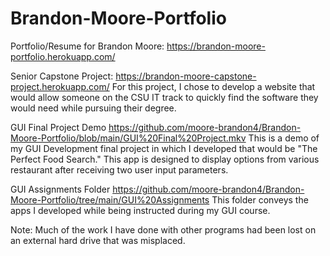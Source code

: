 # Brandon-Moore-Portfolio
Portfolio/Resume for Brandon Moore: 
https://brandon-moore-portfolio.herokuapp.com/

Senior Capstone Project:
https://brandon-moore-capstone-project.herokuapp.com/
For this project, I chose to develop a website that would allow someone on the CSU IT track to quickly find the software they would need while pursuing their degree.


GUI Final Project Demo
https://github.com/moore-brandon4/Brandon-Moore-Portfolio/blob/main/GUI%20Final%20Project.mkv
This is a demo of my GUI Development final project in which I developed that would be "The Perfect Food Search." This app is designed to display options from various restaurant after receiving two user input parameters.

GUI Assignments Folder
https://github.com/moore-brandon4/Brandon-Moore-Portfolio/tree/main/GUI%20Assignments
This folder conveys the apps I developed while being instructed during my GUI course.


Note:
Much of the work I have done with other programs had been lost on an external hard drive that was misplaced. 
